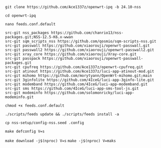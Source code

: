 ```git clone https://github.com/Ace1337z/openwrt-ipq -b 24.10-nss```

```cd openwrt-ipq```

```nano feeds.conf.default```
```
src-git nss_packages https://github.com/chanrio13/nss-packages.git;NSS-12.5-K6.x-wwan
src-git sqm_scripts_nss https://github.com/qosmio/sqm-scripts-nss.git
src-git passwall https://github.com/xiaorouji/openwrt-passwall.git
src-git passwall2 https://github.com/xiaorouji/openwrt-passwall2.git
src-git xray_core https://github.com/xiaorouji/Xray-core.git
src-git passpack https://github.com/xiaorouji/openwrt-passwall-packages.git
src-git cpufreq https://github.com/Ace1337z/openwrt-cpufreq.git
src-git atinout https://github.com/Ace1337z/luci-app-atinout-mod.git
src-git mihomo https://github.com/morytyann/OpenWrt-mihomo.git;main
src-git 3ginfolite https://github.com/4IceG/luci-app-3ginfo-lite.git
src-git modemband https://github.com/4IceG/luci-app-modemband.git
src-git sms https://github.com/4IceG/luci-app-sms-tool-js.git
src-git modeminfo https://github.com/solomonricky/luci-app-modeminfo.git
```
```chmod +x feeds.conf.default```

```./scripts/feeds update && ./scripts/feeds install -a```

```cp nss-setup/config-nss.seed .config```

```make defconfig V=s```

```make download -j$(nproc) V=s```
```make -j$(nproc) V=maks```

